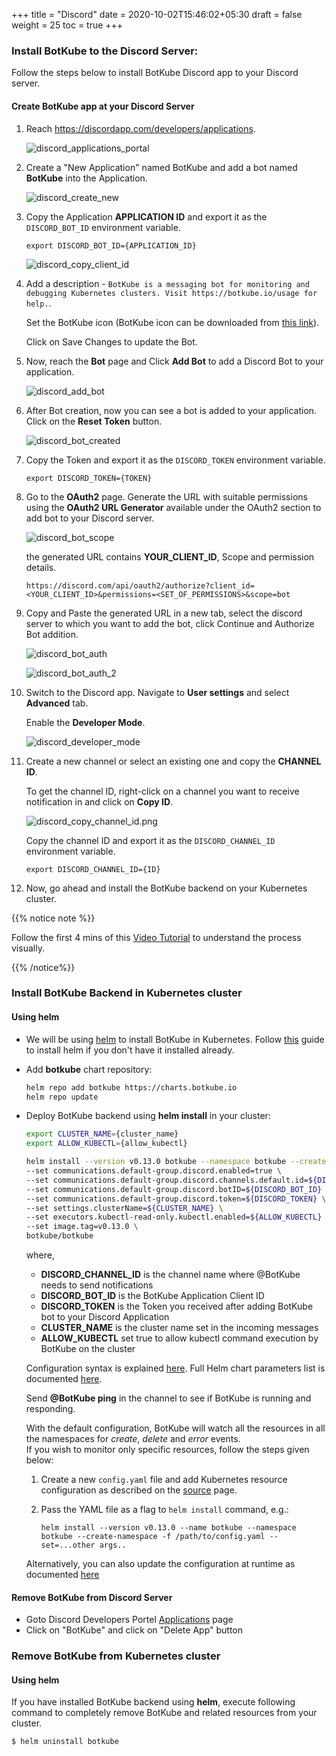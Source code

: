 +++
title = "Discord"
date = 2020-10-02T15:46:02+05:30
draft = false
weight = 25
toc = true
+++

### Install BotKube to the Discord Server:

Follow the steps below to install BotKube Discord app to your Discord server.

#### Create BotKube app at your Discord Server

1. Reach https://discordapp.com/developers/applications.

    ![discord_applications_portal](/images/discord_applications_portal.png)

2. Create a "New Application" named BotKube and add a bot named **BotKube** into the Application.

    ![discord_create_new](/images/discord_create_new.png)

3. Copy the Application **APPLICATION ID** and export it as the `DISCORD_BOT_ID` environment variable.

    ```
    export DISCORD_BOT_ID={APPLICATION_ID}
    ```

    ![discord_copy_client_id](/images/discord_copy_application_id.png)

4. Add a description - `BotKube is a messaging bot for monitoring and debugging Kubernetes clusters. Visit https://botkube.io/usage for help.`.

    Set the BotKube icon (BotKube icon can be downloaded from [this link](https://github.com/kubeshop/botkube/raw/main/branding/logos/botkube_192x192.png)).

    Click on Save Changes to update the Bot.

5. Now, reach the **Bot** page and Click **Add Bot** to add a Discord Bot to your application.

    ![discord_add_bot](/images/discord_add_bot.png)

6. After Bot creation, now you can see a bot is added to your application. Click on the **Reset Token** button.

    ![discord_bot_created](/images/discord_bot_created.png)

7. Copy the Token and export it as the `DISCORD_TOKEN` environment variable.

    ```
    export DISCORD_TOKEN={TOKEN}
    ```

8. Go to the **OAuth2** page. Generate the URL with suitable permissions using the **OAuth2 URL Generator** available under the OAuth2 section to add bot to your Discord server.

    ![discord_bot_scope](/images/discord_bot_scope.png)

    the generated URL contains **YOUR_CLIENT_ID**, Scope and permission details.

    ```
    https://discord.com/api/oauth2/authorize?client_id=<YOUR_CLIENT_ID>&permissions=<SET_OF_PERMISSIONS>&scope=bot
    ```

9. Copy and Paste the generated URL in a new tab, select the discord server to which you want to add the bot, click Continue and Authorize Bot addition.

    ![discord_bot_auth](/images/discord_bot_auth.png)

    ![discord_bot_auth_2](/images/discord_bot_auth_2.png)

10. Switch to the Discord app. Navigate to **User settings** and select **Advanced** tab.

     Enable the **Developer Mode**.

     ![discord_developer_mode](/images/discord_developer_mode.png)

11. Create a new channel or select an existing one and copy the **CHANNEL ID**.

    To get the channel ID, right-click on a channel you want to receive notification in and click on **Copy ID**.

    ![discord_copy_channel_id.png](/images/discord_copy_channel_id.png)

    Copy the channel ID and export it as the `DISCORD_CHANNEL_ID` environment variable.

    ```
    export DISCORD_CHANNEL_ID={ID}
    ```

12. Now, go ahead and install the BotKube backend on your Kubernetes cluster.

{{% notice note %}}

Follow the first 4 mins of this [Video Tutorial](https://youtu.be/8o25pRbXdFw) to understand the process visually.

{{% /notice%}}


### Install BotKube Backend in Kubernetes cluster

#### Using helm

- We will be using [helm](https://helm.sh/) to install BotKube in Kubernetes. Follow [this](https://docs.helm.sh/using_helm/#installing-helm) guide to install helm if you don't have it installed already.
- Add **botkube** chart repository:

  ```bash
  helm repo add botkube https://charts.botkube.io
  helm repo update
  ```

- Deploy BotKube backend using **helm install** in your cluster:

  ```bash
  export CLUSTER_NAME={cluster_name}
  export ALLOW_KUBECTL={allow_kubectl}

  helm install --version v0.13.0 botkube --namespace botkube --create-namespace \
  --set communications.default-group.discord.enabled=true \
  --set communications.default-group.discord.channels.default.id=${DISCORD_CHANNEL_ID} \
  --set communications.default-group.discord.botID=${DISCORD_BOT_ID} \
  --set communications.default-group.discord.token=${DISCORD_TOKEN} \
  --set settings.clusterName=${CLUSTER_NAME} \
  --set executors.kubectl-read-only.kubectl.enabled=${ALLOW_KUBECTL} \
  --set image.tag=v0.13.0 \
  botkube/botkube
  ```

  where,<br>
  - **DISCORD_CHANNEL_ID** is the channel name where @BotKube needs to send notifications<br>
  - **DISCORD_BOT_ID** is the BotKube Application Client ID<br>
  - **DISCORD_TOKEN** is the Token you received after adding BotKube bot to your Discord Application<br>
  - **CLUSTER_NAME** is the cluster name set in the incoming messages<br>
  - **ALLOW_KUBECTL** set true to allow kubectl command execution by BotKube on the cluster<br>

   Configuration syntax is explained [here](/configuration).
   Full Helm chart parameters list is documented [here](/configuration/helm-chart-parameters).

  Send **@BotKube ping** in the channel to see if BotKube is running and responding.

  With the default configuration, BotKube will watch all the resources in all the namespaces for _create_, _delete_ and _error_ events.<br>
  If you wish to monitor only specific resources, follow the steps given below:

  1. Create a new `config.yaml` file and add Kubernetes resource configuration as described on the [source](/configuration/source) page.
  2. Pass the YAML file as a flag to `helm install` command, e.g.:

      ```
      helm install --version v0.13.0 --name botkube --namespace botkube --create-namespace -f /path/to/config.yaml --set=...other args..
      ```

  Alternatively, you can also update the configuration at runtime as documented [here](/configuration/#updating-the-configuration-at-runtime)

#### Remove BotKube from Discord Server

- Goto Discord Developers Portel <a href="https://discord.com/developers/applications">Applications</a> page<br>
- Click on "BotKube" and click on "Delete App" button

### Remove BotKube from Kubernetes cluster

#### Using helm

If you have installed BotKube backend using **helm**, execute following command to completely remove BotKube and related resources from your cluster.

```bash
$ helm uninstall botkube
```

